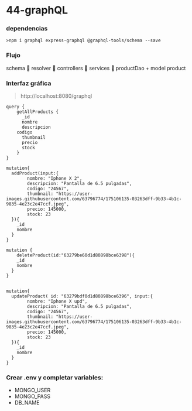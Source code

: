 # 44-graphQL

### dependencias

```
>npm i graphql express-graphql @graphql-tools/schema --save
```

### Flujo

schema
🔽
resolver
🔽
controllers
🔽
services
🔽
productDao + model product

### Interfaz gráfica

> http://localhost:8080/graphql

```
query {
	getAllProducts {
	  _id
	  nombre
	  descripcion
    codigo
	  thumbnail
	  precio
	  stock
	}
}
```

```
mutation{
  addProduct(input:{
        nombre: "Iphone X 2",
        descripcion: "Pantalla de 6.5 pulgadas",
        codigo: "24567",
        thumbnail: "https://user-images.githubusercontent.com/63796774/175106135-03263dff-9b33-4b1c-9835-4e23c2e47ccf.jpeg",
        precio: 145000,
        stock: 23
  }){
    _id
    nombre
  }
}
```

```
mutation {
	deleteProduct(id:"63279be60d1d80898bce6398"){
    _id
    nombre
  }
}
```

```

mutation{
  updateProduct( id: "63279bdf0d1d80898bce6396", input:{
        nombre: "Iphone X upd",
        descripcion: "Pantalla de 6.5 pulgadas",
        codigo: "24567",
        thumbnail: "https://user-images.githubusercontent.com/63796774/175106135-03263dff-9b33-4b1c-9835-4e23c2e47ccf.jpeg",
        precio: 145000,
        stock: 23
  }){
    _id
    nombre
  }
}
```

### Crear .env y completar variables:

- MONGO_USER
- MONGO_PASS
- DB_NAME
